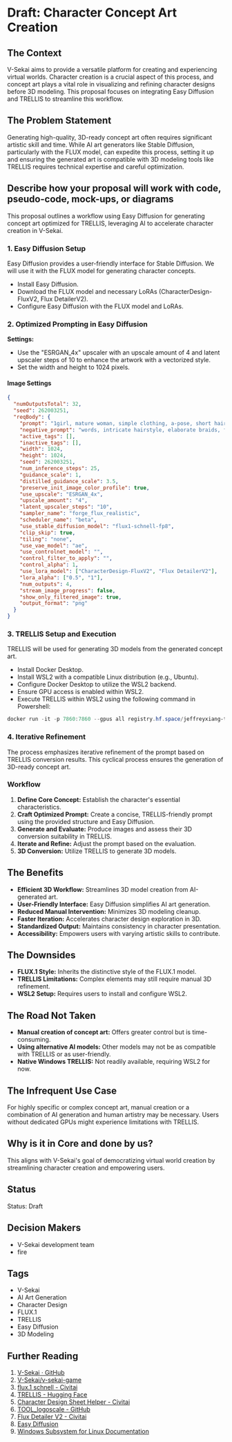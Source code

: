# Draft: Character Concept Art Creation

## The Context

V-Sekai aims to provide a versatile platform for creating and experiencing virtual worlds. Character creation is a crucial aspect of this process, and concept art plays a vital role in visualizing and refining character designs before 3D modeling. This proposal focuses on integrating Easy Diffusion and TRELLIS to streamline this workflow.

## The Problem Statement

Generating high-quality, 3D-ready concept art often requires significant artistic skill and time. While AI art generators like Stable Diffusion, particularly with the FLUX model, can expedite this process, setting it up and ensuring the generated art is compatible with 3D modeling tools like TRELLIS requires technical expertise and careful optimization.

## Describe how your proposal will work with code, pseudo-code, mock-ups, or diagrams

This proposal outlines a workflow using Easy Diffusion for generating concept art optimized for TRELLIS, leveraging AI to accelerate character creation in V-Sekai.

### 1. Easy Diffusion Setup

Easy Diffusion provides a user-friendly interface for Stable Diffusion. We will use it with the FLUX model for generating character concepts.

- Install Easy Diffusion.
- Download the FLUX model and necessary LoRAs (CharacterDesign-FluxV2, Flux DetailerV2).
- Configure Easy Diffusion with the FLUX model and LoRAs.

### 2. Optimized Prompting in Easy Diffusion

**Settings:**

- Use the "ESRGAN_4x" upscaler with an upscale amount of 4 and latent upscaler steps of 10 to enhance the artwork with a vectorized style.
- Set the width and height to 1024 pixels.

#### Image Settings

```json
{
  "numOutputsTotal": 32,
  "seed": 262003251,
  "reqBody": {
    "prompt": "1girl, mature woman, simple clothing, a-pose, short hair, reference sheet with grid layout, front, back, 3/4 view, solid color background, identical character, same woman in all views, consistent features across all angles, full body, animal ears, long hair",
    "negative_prompt": "words, intricate hairstyle, elaborate braids, flowing hair, hair accessories, jewelry, intricate patterns, excessive details, flowing scarves, complex accessories, dynamic pose, foreshortening, extreme angles, obscured limbs, child, teenager, high heels, white background, white, cropped, close-up, face only, bust-up, half-body, torso only, legs only, arms only",
    "active_tags": [],
    "inactive_tags": [],
    "width": 1024,
    "height": 1024,
    "seed": 262003251,
    "num_inference_steps": 25,
    "guidance_scale": 1,
    "distilled_guidance_scale": 3.5,
    "preserve_init_image_color_profile": true,
    "use_upscale": "ESRGAN_4x",
    "upscale_amount": "4",
    "latent_upscaler_steps": "10",
    "sampler_name": "forge_flux_realistic",
    "scheduler_name": "beta",
    "use_stable_diffusion_model": "flux1-schnell-fp8",
    "clip_skip": true,
    "tiling": "none",
    "use_vae_model": "ae",
    "use_controlnet_model": "",
    "control_filter_to_apply": "",
    "control_alpha": 1,
    "use_lora_model": ["CharacterDesign-FluxV2", "Flux DetailerV2"],
    "lora_alpha": ["0.5", "1"],
    "num_outputs": 4,
    "stream_image_progress": false,
    "show_only_filtered_image": true,
    "output_format": "png"
  }
}
```

### 3. TRELLIS Setup and Execution

TRELLIS will be used for generating 3D models from the generated concept art.

- Install Docker Desktop.
- Install WSL2 with a compatible Linux distribution (e.g., Ubuntu).
- Configure Docker Desktop to utilize the WSL2 backend.
- Ensure GPU access is enabled within WSL2.
- Execute TRELLIS within WSL2 using the following command in Powershell:

```powershell
docker run -it -p 7860:7860 --gpus all registry.hf.space/jeffreyxiang-trellis:latest python app.py
```

### 4. Iterative Refinement

The process emphasizes iterative refinement of the prompt based on TRELLIS conversion results. This cyclical process ensures the generation of 3D-ready concept art.

### Workflow

1.  **Define Core Concept:** Establish the character's essential characteristics.
2.  **Craft Optimized Prompt:** Create a concise, TRELLIS-friendly prompt using the provided structure and Easy Diffusion.
3.  **Generate and Evaluate:** Produce images and assess their 3D conversion suitability in TRELLIS.
4.  **Iterate and Refine:** Adjust the prompt based on the evaluation.
5.  **3D Conversion:** Utilize TRELLIS to generate 3D models.

## The Benefits

- **Efficient 3D Workflow:** Streamlines 3D model creation from AI-generated art.
- **User-Friendly Interface:** Easy Diffusion simplifies AI art generation.
- **Reduced Manual Intervention:** Minimizes 3D modeling cleanup.
- **Faster Iteration:** Accelerates character design exploration in 3D.
- **Standardized Output:** Maintains consistency in character presentation.
- **Accessibility:** Empowers users with varying artistic skills to contribute.

## The Downsides

- **FLUX.1 Style:** Inherits the distinctive style of the FLUX.1 model.
- **TRELLIS Limitations:** Complex elements may still require manual 3D refinement.
- **WSL2 Setup:** Requires users to install and configure WSL2.

## The Road Not Taken

- **Manual creation of concept art:** Offers greater control but is time-consuming.
- **Using alternative AI models:** Other models may not be as compatible with TRELLIS or as user-friendly.
- **Native Windows TRELLIS:** Not readily available, requiring WSL2 for now.

## The Infrequent Use Case

For highly specific or complex concept art, manual creation or a combination of AI generation and human artistry may be necessary. Users without dedicated GPUs might experience limitations with TRELLIS.

## Why is it in Core and done by us?

This aligns with V-Sekai's goal of democratizing virtual world creation by streamlining character creation and empowering users.

## Status

Status: Draft

## Decision Makers

- V-Sekai development team
- fire

## Tags

- V-Sekai
- AI Art Generation
- Character Design
- FLUX.1
- TRELLIS
- Easy Diffusion
- 3D Modeling

## Further Reading

1.  [V-Sekai · GitHub](https://github.com/v-sekai)
2.  [V-Sekai/v-sekai-game](https://github.com/v-sekai/v-sekai-game)
3.  [flux.1 schnell - Civitai](https://civitai.com/models/618692?modelVersionId=699279)
4.  [TRELLIS - Hugging Face](https://huggingface.co/spaces/JeffreyXiang/TRELLIS)
5.  [Character Design Sheet Helper - Civitai](https://civitai.com/models/100435)
6.  [TOOL_logoscale - GitHub](https://github.com/V-Sekai-fire/TOOL_logoscale/tree/main?tab=readme-ov-file)
7.  [Flux Detailer V2 - Civitai](https://civitai.com/models/685874/detailer-flux)
8.  [Easy Diffusion](https://easydiffusion.github.io/)
9.  [Windows Subsystem for Linux Documentation](https://docs.microsoft.com/en-us/windows/wsl/)
